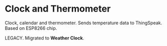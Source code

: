 # Clock and Thermometer

Clock, calendar and thermometer.
Sends temperature data to ThingSpeak.
Based on ESP8266 chip.

LEGACY. Migrated to **Weather Clock**. 
